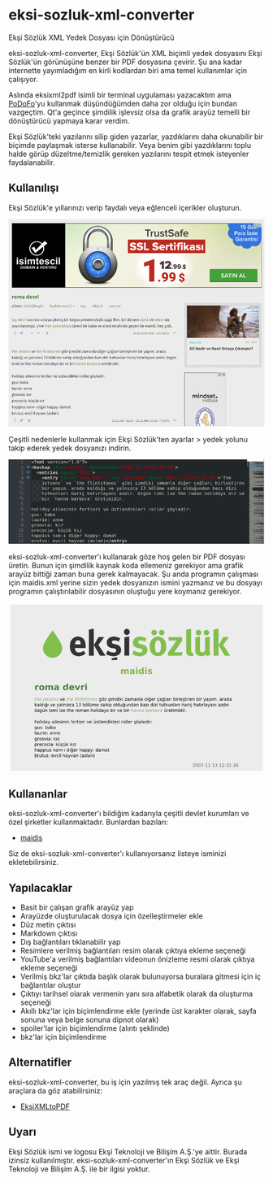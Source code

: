 # eksi-sozluk-xml-converter
Ekşi Sözlük XML Yedek Dosyası için Dönüştürücü

eksi-sozluk-xml-converter, Ekşi Sözlük'ün XML biçimli yedek dosyasını Ekşi Sözlük'ün görünüşüne benzer bir PDF dosyasına çevirir. Şu ana kadar internette yayımladığım en kirli kodlardan biri ama temel kullanımlar için çalışıyor.

Aslında eksixml2pdf isimli bir terminal uygulaması yazacaktım ama [PoDoFo](http://podofo.sourceforge.net/)'yu kullanmak düşündüğümden daha zor olduğu için bundan vazgeçtim. Qt'a geçince şimdilik işlevsiz olsa da grafik arayüz temelli bir dönüştürücü yapmaya karar verdim.

Ekşi Sözlük'teki yazılarını silip giden yazarlar, yazdıklarını daha okunabilir bir biçimde paylaşmak isterse kullanabilir. Veya benim gibi yazdıklarını toplu halde görüp düzeltme/temizlik gereken yazılarını tespit etmek isteyenler faydalanabilir.


## Kullanılışı

Ekşi Sözlük'e yıllarınızı verip faydalı veya eğlenceli içerikler oluşturun.

![eksi-sozluk-xml-converter0](/screenshots/eksi-sozluk-xml-converter0.png)

Çeşitli nedenlerle kullanmak için Ekşi Sözlük'ten ayarlar > yedek yolunu takip ederek yedek dosyanızı indirin.

![eksi-sozluk-xml-converter1](/screenshots/eksi-sozluk-xml-converter1.png)

eksi-sozluk-xml-converter'ı kullanarak göze hoş gelen bir PDF dosyası üretin. Bunun için şimdilik kaynak koda ellemeniz gerekiyor ama grafik arayüz bittiği zaman buna gerek kalmayacak. Şu anda programın çalışması için maidis.xml yerine sizin yedek dosyanızın ismini yazmanız ve bu dosyayı programın çalıştırılabilir dosyasının oluştuğu yere koymanız gerekiyor.

![eksi-sozluk-xml-converter2](/screenshots/eksi-sozluk-xml-converter2.png)

## Kullananlar

eksi-sozluk-xml-converter'ı bildiğim kadarıyla çeşitli devlet kurumları ve özel şirketler kullanmaktadır. Bunlardan bazıları:

- [maidis](https://www.dropbox.com/s/0450xp3gb2wem2u/maidis-eksisozluk.pdf?dl=0)

Siz de eksi-sozluk-xml-converter'ı kullanıyorsanız listeye isminizi ekletebilirsiniz.

## Yapılacaklar

- Basit bir çalışan grafik arayüz yap
- Arayüzde oluşturulacak dosya için özelleştirmeler ekle
- Düz metin çıktısı
- Markdown çıktısı
- Dış bağlantıları tıklanabilir yap
- Resimlere verilmiş bağlantıları resim olarak çıktıya ekleme seçeneği
- YouTube'a verilmiş bağlantıları videonun önizleme resmi olarak çıktıya ekleme seçeneği
- Verilmiş bkz'lar çıktıda başlık olarak bulunuyorsa buralara gitmesi için iç bağlantılar oluştur
- Çıktıyı tarihsel olarak vermenin yanı sıra alfabetik olarak da oluşturma seçeneği
- Akıllı bkz'lar için biçimlendirme ekle (yerinde üst karakter olarak, sayfa sonuna veya belge sonuna dipnot olarak)
- spoiler'lar için biçimlendirme (alıntı şeklinde)
- bkz'lar için biçimlendirme

## Alternatifler

eksi-sozluk-xml-converter, bu iş için yazılmış tek araç değil. Ayrıca şu araçlara da göz atabilirsiniz:

- [EksiXMLtoPDF](https://github.com/Borgen/EksiXMLtoPDF)

## Uyarı

Ekşi Sözlük ismi ve logosu Ekşi Teknoloji ve Bilişim A.Ş.'ye aittir. Burada izinsiz kullanılmıştır. eksi-sozluk-xml-converter'ın Ekşi Sözlük ve Ekşi Teknoloji ve Bilişim A.Ş. ile bir ilgisi yoktur.
